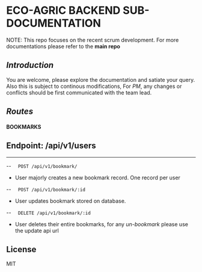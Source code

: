 # ECO-AGRIC BACKEND SUB-DOCUMENTATION

NOTE: This repo focuses on the recent scrum development. For more documentations please refer to the __main repo__

## _Introduction_

You are welcome, please explore the documentation and satiate your query. Also this is subject to continous modifications, For *PM*, any changes or conflicts should be first communicated with the team lead. 

## _Routes_

#### BOOKMARKS

## Endpoint: /api/v1/users

---

--
`   POST /api/v1/bookmark/
  `

- User majorly creates a new bookmark record. One record per user

--
`   POST /api/v1/bookmark/:id
  `

- User updates bookmark stored on database.

--
`   DELETE /api/v1/bookmark/:id
  `

- User deletes their entire bookmarks, for any _un-bookmark_ please use the update api url 

<!-- ### Rooms

## Endpoint: /api/v1/rooms

---

--
`   GET /api/v1/rooms
  `

- Fetches all rooms | Optional query parameters to filter the rooms by name, roomType and price.

--
`   GET /api/v1/rooms/:id
  `

- Fetches a single room by ID.

--
`   POST /api/v1/rooms/
  `

- Creates a new room. Required: name, roomType and price. Protected route (ONLY ADMIN)

--
`   PATCH /api/v1/rooms/
  `

- Updates a room. Required: id. Optional: name, roomType or price. Protected route (ONLY ADMIN)

--
`   DELETE /api/v1/rooms/
  `

- Deletes a room. Required: id.

## Endpoint: /api/v1/roomsTypes

---

--
`   GET /api/v1/roomsTypes
  `

- Fetches all types of rooms.
 
--
`   POST /api/v1/roomsTypes
  `

- Creates a new type of room. Only possible options to create are: ["Single", "Double", "Triple", "Studio", "Suite", "Presidential Suite"]. Protected route (ONLY ADMIN)

 -->
## License

MIT